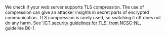 We check if your web server supports TLS compression. The use of compression can give an attacker insights in secret parts of encrypted communication. TLS compression is rarely used, so switching it off does not do any harm. See ['ICT security guidelines for TLS' from NCSC-NL](https://www.ncsc.nl/actueel/whitepapers/ict-beveiligingsrichtlijnen-voor-transport-layer-security-tls.html), guideline B6-1.
